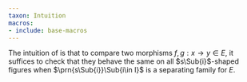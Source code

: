 ```yaml
---
taxon: Intuition
macros:
- include: base-macros
---
```


The intuition of [](frct-002G) is that to compare two morphisms $f,g:x\to y\in E$,
it suffices to check that they behave the same on all $s\Sub{i}$-shaped figures
when $\prn{s\Sub{i}}\Sub{i\in I}$ is a separating family for $E$.
